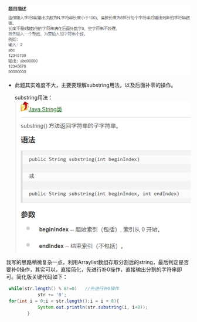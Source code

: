 ![](../images/2.png)
* 此题其实难度不大，主要要理解substring用法，以及后面补零的操作。
  
  substring用法：
  ![](../images/3.png)

我写的思路稍微复杂一点，利用Arraylist数组存取分割后的string，最后判定是否要补0操作，其实可以，直接简化，先进行补0操作，直接输出分割的字符串即可。简化版关键代码如下：
~~~java
 while(str.length() % 8!=0)   //先进行补0操作
            str += '0';
 for(int i = 0;i < str.length();i = i + 8){
            System.out.println(str.substring(i, i+8));
        }
~~~